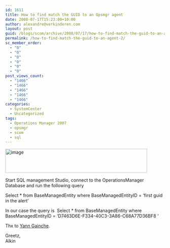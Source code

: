 ```yaml
---
id: 1611
title: How to find match the GUID to an Opsmgr agent
date: 2008-07-17T15:23:00+10:00
author: alexandre@verkinderen.com
layout: post
guid: /blogs/scom/archive/2008/07/17/how-to-find-match-the-guid-to-an-agent.aspx
permalink: /how-to-find-match-the-guid-to-an-agent-2/
sc_member_order:
  - "0"
  - "0"
  - "0"
  - "0"
  - "0"
  - "0"
post_views_count:
  - "1466"
  - "1466"
  - "1466"
  - "1466"
  - "1466"
categories:
  - SystemCenter
  - Uncategorized
tags:
  - Operations Manager 2007
  - opsmgr
  - scom
  - sql
---
```

[<img style="border-top-width: 0px;border-left-width: 0px;border-bottom-width: 0px;border-right-width: 0px" height="76" alt="image" src="http://scug.be/blogs/scom/WindowsLiveWriter/HowtofindmatchtheGUIDtoanagent_12346/image_thumb.png" width="448" border="0" />](http://scug.be/blogs/scom/WindowsLiveWriter/HowtofindmatchtheGUIDtoanagent_12346/image_2.png)

Start SQL management Studio, connect to the OperationsManager Database and run the following query

Select * from BaseManagedEntity where BaseManagedEntityID = &#8216;first guid in the alert&#8217;

In our case the query is&nbsp; Select * from BaseManagedEntity where BaseManagedEntityID = &#8216;D7463D6E-F334-40C3-3A86-C68A77D36BF8 &#8216;

Thx to <a href="http://msmvps.com/blogs/opsmgr/default.aspx" target="_blank">Yann Gainche</a>.

Greetz,  
Alkin